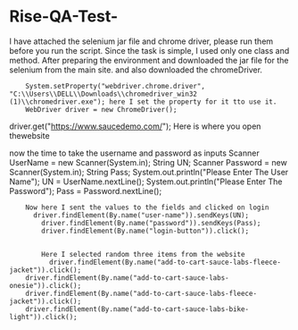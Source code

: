 # Rise-QA-Test-

I have attached the selenium jar file and chrome driver, please run them before you run the script.
Since the task is simple, I  used only one class and method.
After preparing the environment and downloaded the jar file for the selenium from the main site. and also downloaded the chromeDriver.

        System.setProperty("webdriver.chrome.driver", "C:\\Users\\DELL\\Downloads\\chromedriver_win32 (1)\\chromedriver.exe"); here I set the property for it tto use it.
        WebDriver driver = new ChromeDriver();
driver.get("https://www.saucedemo.com/"); Here is where you open thewebsite 

now the time to take the username and password as inputs
Scanner UserName = new Scanner(System.in);
        String UN;
        Scanner Password = new Scanner(System.in);
        String Pass; 
        System.out.println("Please Enter The User Name");
        UN = UserName.nextLine();
        System.out.println("Please Enter The Password");
        Pass = Password.nextLine();
        
        Now here I sent the values to the fields and clicked on login 
          driver.findElement(By.name("user-name")).sendKeys(UN);
            driver.findElement(By.name("password")).sendKeys(Pass);
            driver.findElement(By.name("login-button")).click();
            
            
            Here I selected random three items from the website
              driver.findElement(By.name("add-to-cart-sauce-labs-fleece-jacket")).click();
        driver.findElement(By.name("add-to-cart-sauce-labs-onesie")).click();
        driver.findElement(By.name("add-to-cart-sauce-labs-fleece-jacket")).click();
        driver.findElement(By.name("add-to-cart-sauce-labs-bike-light")).click();

        
        
